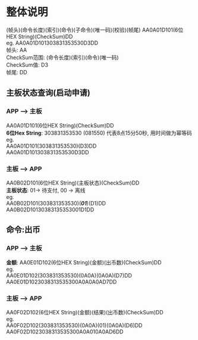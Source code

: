 # 整体说明
(帧头)(命令长度)(索引)(命令)(子命令)(唯一码)(校验)(帧尾)
AA0A01D101(6位HEX String)(CheckSum)DD\
eg. AA0A01D101303831353530D3DD\
帧头: AA\
CheckSum范围: (命令长度)(索引)(命令)(唯一码)\
CheckSum值: D3\
帧尾: DD

## 主板状态查询(启动申请)
### APP --> 主板
AA0A01D101(6位HEX String)(CheckSum)DD\
**6位Hex String**: 303831353530 (081550) 代表8点15分50秒, 用时间做为幂等码\
eg.\
AA0A01D101(303831353530)(D3)DD\
AA0A01D101303831353530D3DD

### 主板 --> APP
AA0B02D101(6位HEX String)(主板状态)(CheckSum)DD\
**主板状态**: 01-> 待支付, 00 -> 离线\
eg. \
AA0B02D101(303831353530)(**_01_**)(D1)DD\
AA0B02D10130383135353001D1DD

## 命令:出币
### APP --> 主板
**金额**: 
AA0E01D102(6位HEX String)(金额)(出币数)(CheckSum)DD\
eg. \
AA0E01D102(303831353530)(0A0A)(0A0A)(D7)DD\
AA0E01D1023038313535300A0A0A0AD7DD
### 主板 --> APP
AA0F02D102(6位HEX String)(金额)(结果)(出币数)(CheckSum)DD\
eg. \
AA0F02D102(303831353530)(0A0A)(01)(0A0A)(D6)DD\
AA0F02D1023038313535300A0A010A0AD6DD

